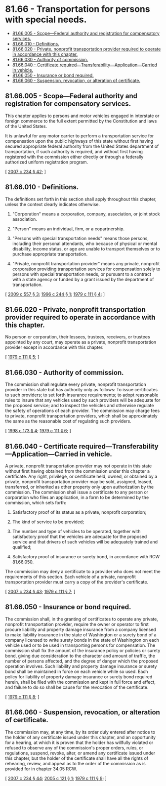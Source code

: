 # 81.66 - Transportation for persons with special needs.
* [81.66.005 - Scope—Federal authority and registration for compensatory services.](#8166005---scopefederal-authority-and-registration-for-compensatory-services)
* [81.66.010 - Definitions.](#8166010---definitions)
* [81.66.020 - Private, nonprofit transportation provider required to operate in accordance with this chapter.](#8166020---private-nonprofit-transportation-provider-required-to-operate-in-accordance-with-this-chapter)
* [81.66.030 - Authority of commission.](#8166030---authority-of-commission)
* [81.66.040 - Certificate required—Transferability—Application—Carried in vehicle.](#8166040---certificate-requiredtransferabilityapplicationcarried-in-vehicle)
* [81.66.050 - Insurance or bond required.](#8166050---insurance-or-bond-required)
* [81.66.060 - Suspension, revocation, or alteration of certificate.](#8166060---suspension-revocation-or-alteration-of-certificate)
## 81.66.005 - Scope—Federal authority and registration for compensatory services.
This chapter applies to persons and motor vehicles engaged in interstate or foreign commerce to the full extent permitted by the Constitution and laws of the United States.

It is unlawful for any motor carrier to perform a transportation service for compensation upon the public highways of this state without first having secured appropriate federal authority from the United States department of transportation, if such authority is required, and without first having registered with the commission either directly or through a federally authorized uniform registration program.

\[ [2007 c 234 § 42](https://lawfilesext.leg.wa.gov/biennium/2007-08/Pdf/Bills/Session%20Laws/House/1312-S.SL.pdf?cite=2007%20c%20234%20§%2042); \]

## 81.66.010 - Definitions.
The definitions set forth in this section shall apply throughout this chapter, unless the context clearly indicates otherwise.

1. "Corporation" means a corporation, company, association, or joint stock association.

2. "Person" means an individual, firm, or a copartnership.

3. "Persons with special transportation needs" means those persons, including their personal attendants, who because of physical or mental disability, income status, or age are unable to transport themselves or to purchase appropriate transportation.

4. "Private, nonprofit transportation provider" means any private, nonprofit corporation providing transportation services for compensation solely to persons with special transportation needs, or pursuant to a contract with a state agency or funded by a grant issued by the department of transportation.

\[ [2009 c 557 § 3](https://lawfilesext.leg.wa.gov/biennium/2009-10/Pdf/Bills/Session%20Laws/Senate/5894.SL.pdf?cite=2009%20c%20557%20§%203); [1996 c 244 § 1](https://lawfilesext.leg.wa.gov/biennium/1995-96/Pdf/Bills/Session%20Laws/Senate/6699-S.SL.pdf?cite=1996%20c%20244%20§%201); [1979 c 111 § 4](https://leg.wa.gov/CodeReviser/documents/sessionlaw/1979c111.pdf?cite=1979%20c%20111%20§%204); \]

## 81.66.020 - Private, nonprofit transportation provider required to operate in accordance with this chapter.
No person or corporation, their lessees, trustees, receivers, or trustees appointed by any court, may operate as a private, nonprofit transportation provider except in accordance with this chapter.

\[ [1979 c 111 § 5](https://leg.wa.gov/CodeReviser/documents/sessionlaw/1979c111.pdf?cite=1979%20c%20111%20§%205); \]

## 81.66.030 - Authority of commission.
The commission shall regulate every private, nonprofit transportation provider in this state but has authority only as follows: To issue certificates to such providers; to set forth insurance requirements; to adopt reasonable rules to insure that any vehicles used by such providers will be adequate for the proposed service; and to inspect the vehicles and otherwise regulate the safety of operations of each provider. The commission may charge fees to private, nonprofit transportation providers, which shall be approximately the same as the reasonable cost of regulating such providers.

\[ [1998 c 173 § 4](https://lawfilesext.leg.wa.gov/biennium/1997-98/Pdf/Bills/Session%20Laws/House/2166-S.SL.pdf?cite=1998%20c%20173%20§%204); [1979 c 111 § 6](https://leg.wa.gov/CodeReviser/documents/sessionlaw/1979c111.pdf?cite=1979%20c%20111%20§%206); \]

## 81.66.040 - Certificate required—Transferability—Application—Carried in vehicle.
A private, nonprofit transportation provider may not operate in this state without first having obtained from the commission under this chapter a certificate. Any right, privilege, or certificate held, owned, or obtained by a private, nonprofit transportation provider may be sold, assigned, leased, transferred, or inherited as other property only upon authorization by the commission. The commission shall issue a certificate to any person or corporation who files an application, in a form to be determined by the commission, which sets forth:

1. Satisfactory proof of its status as a private, nonprofit corporation;

2. The kind of service to be provided;

3. The number and type of vehicles to be operated, together with satisfactory proof that the vehicles are adequate for the proposed service and that drivers of such vehicles will be adequately trained and qualified;

4. Satisfactory proof of insurance or surety bond, in accordance with RCW 81.66.050.

The commission may deny a certificate to a provider who does not meet the requirements of this section. Each vehicle of a private, nonprofit transportation provider must carry a copy of the provider's certificate.

\[ [2007 c 234 § 43](https://lawfilesext.leg.wa.gov/biennium/2007-08/Pdf/Bills/Session%20Laws/House/1312-S.SL.pdf?cite=2007%20c%20234%20§%2043); [1979 c 111 § 7](https://leg.wa.gov/CodeReviser/documents/sessionlaw/1979c111.pdf?cite=1979%20c%20111%20§%207); \]

## 81.66.050 - Insurance or bond required.
The commission shall, in the granting of certificates to operate any private, nonprofit transportation provider, require the owner or operator to first procure liability and property damage insurance from a company licensed to make liability insurance in the state of Washington or a surety bond of a company licensed to write surety bonds in the state of Washington on each vehicle used or to be used in transporting persons for compensation. The commission shall fix the amount of the insurance policy or policies or surety bond, giving due consideration to the character and amount of traffic, the number of persons affected, and the degree of danger which the proposed operation involves. Such liability and property damage insurance or surety bond shall be maintained in force on each vehicle while so used. Each policy for liability of property damage insurance or surety bond required herein, shall be filed with the commission and kept in full force and effect, and failure to do so shall be cause for the revocation of the certificate.

\[ [1979 c 111 § 8](https://leg.wa.gov/CodeReviser/documents/sessionlaw/1979c111.pdf?cite=1979%20c%20111%20§%208); \]

## 81.66.060 - Suspension, revocation, or alteration of certificate.
The commission may, at any time, by its order duly entered after notice to the holder of any certificate issued under this chapter, and an opportunity for a hearing, at which it is proven that the holder has willfully violated or refused to observe any of the commission's proper orders, rules, or regulations, suspend, revoke, alter, or amend any certificate issued under this chapter, but the holder of the certificate shall have all the rights of rehearing, review, and appeal as to the order of the commission as is provided for in chapter 34.05 RCW.

\[ [2007 c 234 § 44](https://lawfilesext.leg.wa.gov/biennium/2007-08/Pdf/Bills/Session%20Laws/House/1312-S.SL.pdf?cite=2007%20c%20234%20§%2044); [2005 c 121 § 1](https://lawfilesext.leg.wa.gov/biennium/2005-06/Pdf/Bills/Session%20Laws/Senate/5105-S.SL.pdf?cite=2005%20c%20121%20§%201); [1979 c 111 § 9](https://leg.wa.gov/CodeReviser/documents/sessionlaw/1979c111.pdf?cite=1979%20c%20111%20§%209); \]

